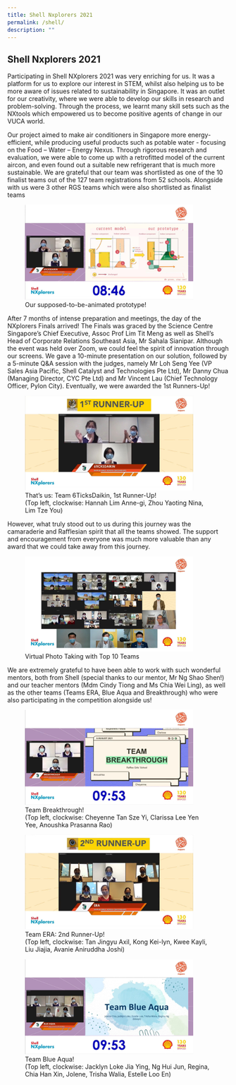 ```yaml
---
title: Shell Nxplorers 2021
permalink: /shell/
description: ""
---
```

## Shell Nxplorers 2021

Participating in Shell NXplorers 2021 was very enriching for us. It was a platform for us to explore our interest in STEM, whilst also helping us to be more aware of issues related to sustainability in Singapore. It was an outlet for our creativity, where we were able to develop our skills in research and problem-solving. Through the process, we learnt many skill sets such as the NXtools which empowered us to become positive agents of change in our VUCA world. 

Our project aimed to make air conditioners in Singapore more energy-efficient, while producing useful products such as potable water - focusing on the Food – Water – Energy Nexus. Through rigorous research and evaluation, we were able to come up with a retrofitted model of the current aircon, and even found out a suitable new refrigerant that is much more sustainable. We are grateful that our team was shortlisted as one of the 10 finalist teams out of the 127 team registrations from 52 schools. Alongside with us were 3 other RGS teams which were also shortlisted as finalist teams

<figure>
<img src="/images/image 1 shell n xplorer.jpg" style="width:90%">
<figcaption>  Our supposed-to-be-animated prototype!
 </figcaption>
</figure>

After 7 months of intense preparation and meetings, the day of the NXplorers Finals arrived! The Finals was graced by the Science Centre Singapore’s Chief Executive, Assoc Prof Lim Tit Meng as well as Shell’s Head of Corporate Relations Southeast Asia, Mr Sahala Sianipar. Although the event was held over Zoom, we could feel the spirit of innovation through our screens. We gave a 10-minute presentation on our solution, followed by a 5-minute Q&A session with the judges, namely Mr Loh Seng Yee (VP Sales Asia Pacific, Shell Catalyst and Technologies Pte Ltd), Mr Danny Chua (Managing Director, CYC Pte Ltd) and Mr Vincent Lau (Chief Technology Officer, Pylon City). Eventually, we were awarded the 1st Runners-Up!

<figure>
<img src="/images/image 2 shell n xplorer.jpg" style="width:90%">
<figcaption>  That’s us: Team 6TicksDaikin, 1st Runner-Up!<br>(Top left, clockwise: Hannah Lim Anne-gi, Zhou Yaoting Nina, Lim Tze You)
 </figcaption>
</figure>

However, what truly stood out to us during this journey was the camaraderie and Rafflesian spirit that all the teams showed. The support and encouragement from everyone was much more valuable than any award that we could take away from this journey.

<figure>
<img src="/images/image 3 shell n xplorer.jpg" style="width:90%">
<figcaption>  Virtual Photo Taking with Top 10 Teams
 </figcaption>
</figure>

We are extremely grateful to have been able to work with such wonderful mentors, both from Shell (special thanks to our mentor, Mr Ng Shao Shen!) and our teacher mentors (Mdm Cindy Tiong and Ms Chia Wei Ling), as well as the other teams (Teams ERA, Blue Aqua and Breakthrough) who were also participating in the competition alongside us!

<figure>
<img src="/images/image 4 shell n xplorer.jpg" style="width:90%">
<figcaption> Team Breakthrough!<br>(Top left, clockwise: Cheyenne Tan Sze Yi, Clarissa Lee Yen Yee, Anoushka Prasanna Rao)
 </figcaption>
</figure>

<figure>
<img src="/images/image 5 shell n xplorer.jpg" style="width:90%">
<figcaption> Team ERA: 2nd Runner-Up!<br>(Top left, clockwise: Tan Jingyu Axil, Kong Kei-lyn, Kwee Kayli, Liu Jiajia, Avanie Aniruddha Joshi)
 </figcaption>
</figure>

<figure>
<img src="/images/image 6 shell n xplorer.jpg" style="width:90%">
<figcaption> Team Blue Aqua!<br>(Top left, clockwise: Jacklyn Loke Jia Ying, Ng Hui Jun, Regina, Chia Han Xin, Jolene, Trisha Walia, Estelle Loo En)
 </figcaption>
</figure>
